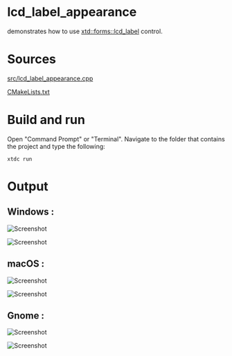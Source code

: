 # lcd_label_appearance

demonstrates how to use [xtd::forms::lcd_label](../../../src/xtd_forms/include/xtd/forms/lcd_label.hpp) control.

# Sources

[src/lcd_label_appearance.cpp](src/lcd_label_appearance.cpp)

[CMakeLists.txt](CMakeLists.txt)

# Build and run

Open "Command Prompt" or "Terminal". Navigate to the folder that contains the project and type the following:

```shell
xtdc run
```

# Output

## Windows :

![Screenshot](../../../docs/pictures/examples/lcd_label_appearance_w.png)

![Screenshot](../../../docs/pictures/examples/lcd_label_appearance_wd.png)

## macOS :

![Screenshot](../../../docs/pictures/examples/lcd_label_appearance_m.png)

![Screenshot](../../../docs/pictures/examples/lcd_label_appearance_md.png)

## Gnome :

![Screenshot](../../../docs/pictures/examples/lcd_label_appearance_g.png)

![Screenshot](../../../docs/pictures/examples/lcd_label_appearance_gd.png)
